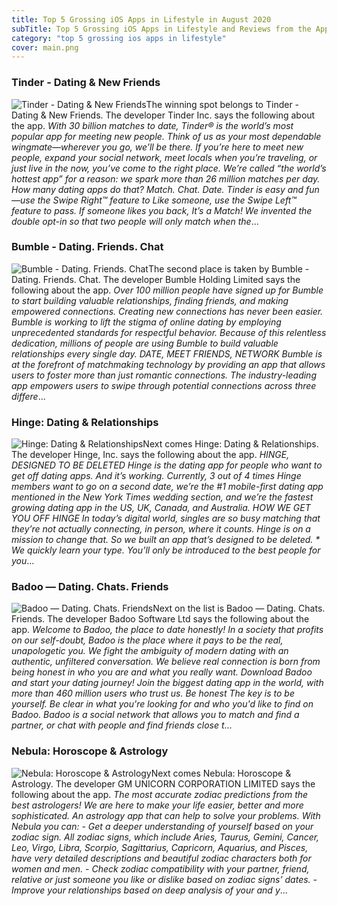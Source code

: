 ```yaml
---
title: Top 5 Grossing iOS Apps in Lifestyle in August 2020
subTitle: Top 5 Grossing iOS Apps in Lifestyle and Reviews from the AppStore in August 2020.
category: "top 5 grossing ios apps in lifestyle"
cover: main.png
---
```


### Tinder - Dating & New Friends

![Tinder - Dating & New Friends](https://is2-ssl.mzstatic.com/image/thumb/Purple114/v4/ef/11/2f/ef112fad-b451-49f9-2712-fbc0b389ec62/AppIcon-0-0-1x_U007emarketing-0-0-0-7-0-0-sRGB-0-0-0-GLES2_U002c0-512MB-85-220-0-0.png/100x100bb.png)The winning spot belongs to Tinder - Dating & New Friends. The developer Tinder Inc. says the following about the app. _With 30 billion matches to date, Tinder® is the world’s most popular app for meeting new people. Think of us as your most dependable wingmate—wherever you go, we’ll be there. If you’re here to meet new people, expand your social network, meet locals when you’re traveling, or just live in the now, you’ve come to the right place. We’re called “the world’s hottest app” for a reason: we spark more than 26 million matches per day. How many dating apps do that?  Match. Chat. Date. Tinder is easy and fun—use the Swipe Right™ feature to Like someone, use the Swipe Left™ feature to pass. If someone likes you back, It’s a Match! We invented the double opt-in so that two people will only match when the_...

### Bumble - Dating. Friends. Chat

![Bumble - Dating. Friends. Chat](https://is5-ssl.mzstatic.com/image/thumb/Purple124/v4/42/b4/bc/42b4bc95-a626-f776-f887-c24034fda002/AppIcon-0-0-1x_U007emarketing-0-0-0-7-0-0-sRGB-0-0-0-GLES2_U002c0-512MB-85-220-0-0.png/100x100bb.png)The second place is taken by Bumble - Dating. Friends. Chat. The developer Bumble Holding Limited says the following about the app. _Over 100 million people have signed up for Bumble to start building valuable relationships, finding friends, and making empowered connections.  Creating new connections has never been easier. Bumble is working to lift the stigma of online dating by employing unprecedented standards for respectful behavior. Because of this relentless dedication, millions of people are using Bumble to build valuable relationships every single day.  DATE, MEET FRIENDS, NETWORK  Bumble is at the forefront of matchmaking technology by providing an app that allows users to foster more than just romantic connections. The industry-leading app empowers users to swipe through potential connections across three differe_...

### Hinge: Dating & Relationships

![Hinge: Dating & Relationships](https://is3-ssl.mzstatic.com/image/thumb/Purple114/v4/7e/76/ef/7e76ef5b-57e1-b2bf-d586-a82c46fe8342/AppIcon-0-0-1x_U007emarketing-0-0-0-5-0-0-sRGB-0-0-0-GLES2_U002c0-512MB-85-220-0-0.png/100x100bb.png)Next comes Hinge: Dating & Relationships. The developer Hinge, Inc. says the following about the app. _HINGE, DESIGNED TO BE DELETED Hinge is the dating app for people who want to get off dating apps. And it’s working. Currently, 3 out of 4 times Hinge members want to go on a second date, we’re the #1 mobile-first dating app mentioned in the New York Times wedding section, and we’re the fastest growing dating app in the US, UK, Canada, and Australia.  HOW WE GET YOU OFF HINGE In today’s digital world, singles are so busy matching that they’re not actually connecting, in person, where it counts. Hinge is on a mission to change that. So we built an app that’s designed to be deleted.  * We quickly learn your type. You’ll only be introduced to the best people for you_...

### Badoo — Dating. Chats. Friends

![Badoo — Dating. Chats. Friends](https://is1-ssl.mzstatic.com/image/thumb/Purple114/v4/89/1d/71/891d71e4-a4bd-f4ed-2c92-b0141be940b0/AppIcon-0-0-1x_U007emarketing-0-0-0-7-0-0-sRGB-0-0-0-GLES2_U002c0-512MB-85-220-0-0.png/100x100bb.png)Next on the list is Badoo — Dating. Chats. Friends. The developer Badoo Software Ltd says the following about the app. _Welcome to Badoo, the place to date honestly!  In a society that profits on our self-doubt, Badoo is the place where it pays to be the real, unapologetic you. We fight the ambiguity of modern dating with an authentic, unfiltered conversation. We believe real connection is born from being honest in who you are and what you really want.   Download Badoo and start your dating journey! Join the biggest dating app in the world, with more than 460 million users who trust us.  Be honest The key is to be yourself. Be clear in what you're looking for and who you'd like to find on Badoo. Badoo is a social network that allows you to match and find a partner, or chat with people and find friends close t_...

### Nebula: Horoscope & Astrology

![Nebula: Horoscope & Astrology](https://is3-ssl.mzstatic.com/image/thumb/Purple114/v4/96/22/48/96224851-757d-0ed6-3d00-70aa7cc2c19f/AppIcon-0-0-1x_U007emarketing-0-0-0-5-0-0-sRGB-0-0-0-GLES2_U002c0-512MB-85-220-0-0.png/100x100bb.png)Next comes Nebula: Horoscope & Astrology. The developer GM UNICORN CORPORATION LIMITED says the following about the app. _The most accurate zodiac predictions from the best astrologers! We are here to make your life easier, better and more sophisticated. An astrology app that can help to solve your problems. With Nebula you can: - Get a deeper understanding of yourself based on your zodiac sign. All zodiac signs, which include Aries, Taurus, Gemini, Cancer, Leo, Virgo, Libra, Scorpio, Sagittarius, Capricorn, Aquarius, and Pisces, have very detailed descriptions and beautiful zodiac characters both for women and men.  - Check zodiac compatibility with your partner, friend, relative or just someone you like or dislike based on zodiac signs’ dates.  - Improve your relationships based on deep analysis of your and y_...

